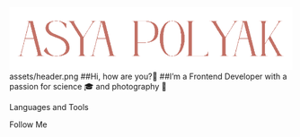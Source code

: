 ![Header](https://github.com/AsyaPolyak/AsyaPolyak/blob/main/assets/header.png)
assets/header.png
##Hi, how are you?👋
##I’m a Frontend Developer with a passion for science 🎓 and photography 📸 

Languages and Tools

Follow Me